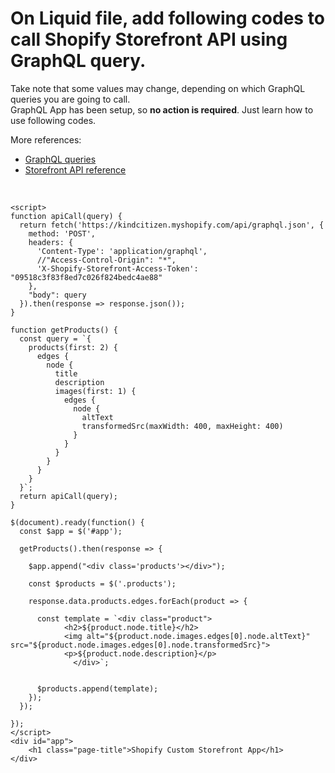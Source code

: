# On Liquid file, add following codes to call Shopify Storefront API using GraphQL query.

Take note that some values may change, depending on which GraphQL queries you are going to call.
<br/>GraphQL App has been setup, so **no action is required**. Just learn how to use following codes.

More references:
- [GraphQL queries](https://shopify.dev/concepts/graphql/queries)
- [Storefront API reference](https://shopify.dev/docs/storefront-api/reference)
<br/>

```
<script>
function apiCall(query) {
  return fetch('https://kindcitizen.myshopify.com/api/graphql.json', {
    method: 'POST',
    headers: {
      'Content-Type': 'application/graphql',
      //"Access-Control-Origin": "*",
      'X-Shopify-Storefront-Access-Token': "09518c3f83f8ed7c026f824bedc4ae88"
    },
    "body": query
  }).then(response => response.json());
}
  
function getProducts() {
  const query = `{
    products(first: 2) {
      edges {
        node {
          title
          description
          images(first: 1) {
            edges {
              node {
                altText
                transformedSrc(maxWidth: 400, maxHeight: 400)
              }
            }
          }
        }
      }
    }
  }`;
  return apiCall(query);
}
  
$(document).ready(function() {
  const $app = $('#app');
  
  getProducts().then(response => {
 
    $app.append("<div class='products'></div>");
     
    const $products = $('.products');
 
    response.data.products.edges.forEach(product => {
       
      const template = `<div class="product">
            <h2>${product.node.title}</h2>
            <img alt="${product.node.images.edges[0].node.altText}" src="${product.node.images.edges[0].node.transformedSrc}">
            <p>${product.node.description}</p>
              </div>`;
     
       
      $products.append(template);
    });
  });  
  
});  
</script>
<div id="app">
	<h1 class="page-title">Shopify Custom Storefront App</h1>
</div>
```


